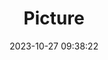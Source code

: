---
weight: 1
images:
- /images/edited/19.jpeg
title: Picture
date: 2023-10-27 09:38:22
tags: [luminar neo,work,24-70mm F2.8 DG DN | Art 019,ILCE-7M3,24.0,trafficlight,clock]
---